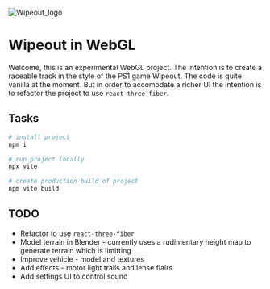 ![Wipeout_logo](https://github.com/sebsowter/wipeout/assets/7384630/698b7b05-3809-49e9-badf-d665e1db4f6d)

# Wipeout in WebGL

Welcome, this is an experimental WebGL project. The intention is to create a raceable track in the style of the PS1 game Wipeout. The code is quite vanilla at the moment. But in order to accomodate a richer UI the intention is to refactor the project to use `react-three-fiber`.

## Tasks

```bash
# install project
npm i

# run project locally
npx vite

# create production build of project
npm vite build
```

## TODO

- Refactor to use `react-three-fiber`
- Model terrain in Blender - currently uses a rudimentary height map to generate terrain which is limitting
- Improve vehicle - model and textures
- Add effects - motor light trails and lense flairs
- Add settings UI to control sound
